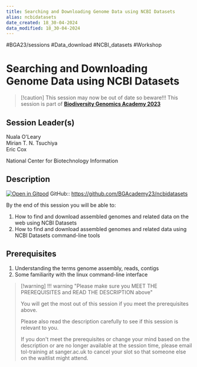 ```yaml
---
title: Searching and Downloading Genome Data using NCBI Datasets
alias: ncbidatasets
date_created: 18_30-04-2024
data_modified: 18_30-04-2024
---
```

#BGA23/sessions #Data_download #NCBI_datasets #Workshop

# Searching and Downloading Genome Data using NCBI Datasets

> [!caution] This session may now be out of date so beware!!!
> This session is part of [**Biodiversity Genomics Academy 2023**](https://BGA23.org)

## Session Leader(s)

Nuala O'Leary  
Mirian T. N. Tsuchiya  
Eric Cox  

National Center for Biotechnology Information

## Description
[![Open in Gitpod](https://gitpod.io/button/open-in-gitpod.svg)](https://gitpod.io/#https://github.com/BGAcademy23/ncbidatasets)
GitHub:: https://github.com/BGAcademy23/ncbidatasets

By the end of this session you will be able to:

1. How to find and download assembled genomes and related data on the web using NCBI Datasets
2. How to find and download assembled genomes and related data using NCBI Datasets command-line tools

## Prerequisites

1. Understanding the terms genome assembly, reads, contigs
2. Some familiarity with the linux command-line interface

> [!warning] !!! warning "Please make sure you MEET THE PREREQUISITES and READ THE DESCRIPTION above"
> 
> You will get the most out of this session if you meet the prerequisites above.
> 
> Please also read the description carefully to see if this session is relevant to you.
> 
> If you don't meet the prerequisites or change your mind based on the description or are no longer available at the session time, please email tol-training at sanger.ac.uk to cancel your slot so that someone else on the waitlist might attend.
